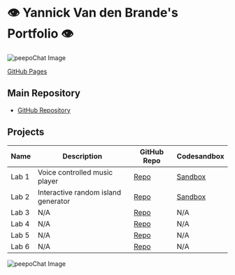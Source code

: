 # 👁️ Yannick Van den Brande's Portfolio 👁️

![peepoChat Image](https://cdn.7tv.app/emote/63438a743d1bc89e0ff9e400/4x.webp)

[GitHub Pages](https://nanioy.github.io/)

## Main Repository
- [GitHub Repository](https://github.com/NANIOY/DEV5-lab-portfolio)

## Projects

| **Name** | **Description**                     | **GitHub Repo**                        | **Codesandbox**                    |
| -------- | ----------------------------------- | -------------------------------------- | ---------------------------------- |
| Lab 1    | Voice controlled music player       | [Repo](https://github.com/Nvnchi/lab1) | [Sandbox](https://l4x4v6.csb.app/) |
| Lab 2    | Interactive random island generator | [Repo](https://github.com/NANIOY/lab2) | [Sandbox](https://jc48r3.csb.app/) |
| Lab 3    | N/A                                 | [Repo](#)                              | N/A                                |
| Lab 4    | N/A                                 | [Repo](#)                              | N/A                                |
| Lab 5    | N/A                                 | [Repo](#)                              | N/A                                |
| Lab 6    | N/A                                 | [Repo](#)                              | N/A                                |

![peepoChat Image](https://cdn.7tv.app/emote/62ec1cfdd2e11183867d8c3b/4x.webp)

